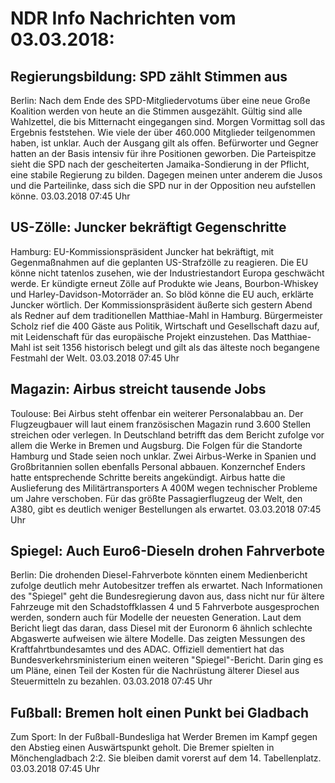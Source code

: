 # NDR Info Nachrichten vom 03.03.2018:


## Regierungsbildung: SPD zählt Stimmen aus
Berlin: Nach dem Ende des SPD-Mitgliedervotums über eine neue Große Koalition werden von heute an die Stimmen ausgezählt. Gültig sind alle Wahlzettel, die bis Mitternacht eingegangen sind. Morgen Vormittag soll das Ergebnis feststehen. Wie viele der über 460.000 Mitglieder teilgenommen haben, ist unklar. Auch der Ausgang gilt als offen. Befürworter und Gegner hatten an der Basis intensiv für ihre Positionen geworben. Die Parteispitze sieht die SPD nach der gescheiterten Jamaika-Sondierung in der Pflicht, eine stabile Regierung zu bilden. Dagegen meinen unter anderem die Jusos und die Parteilinke, dass sich die SPD nur in der Opposition neu aufstellen könne. 03.03.2018 07:45 Uhr 

## US-Zölle: Juncker bekräftigt Gegenschritte
Hamburg:	EU-Kommissionspräsident Juncker hat bekräftigt, mit Gegenmaßnahmen auf die geplanten US-Strafzölle zu reagieren. Die EU könne nicht tatenlos zusehen, wie der Industriestandort Europa geschwächt werde. Er kündigte erneut Zölle auf Produkte wie Jeans, Bourbon-Whiskey und Harley-Davidson-Motorräder an. So blöd könne die EU auch, erklärte Juncker wörtlich. Der Kommissionspräsident äußerte sich gestern Abend als Redner auf dem traditionellen Matthiae-Mahl in Hamburg. Bürgermeister Scholz rief die 400 Gäste aus Politik, Wirtschaft und Gesellschaft dazu auf, mit Leidenschaft für das europäische Projekt einzustehen. Das Matthiae-Mahl ist seit 1356 historisch belegt und gilt als das älteste noch begangene Festmahl der Welt. 03.03.2018 07:45 Uhr 

## Magazin: Airbus streicht tausende Jobs
Toulouse: Bei Airbus steht offenbar ein weiterer Personalabbau an. Der Flugzeugbauer will laut einem französischen Magazin rund 3.600 Stellen streichen oder verlegen. In Deutschland betrifft das dem Bericht zufolge vor allem die Werke in Bremen und Augsburg. Die Folgen für die Standorte Hamburg und Stade seien noch unklar. Zwei Airbus-Werke in Spanien und Großbritannien sollen ebenfalls Personal abbauen. Konzernchef Enders hatte entsprechende Schritte bereits angekündigt. Airbus hatte die Auslieferung des Militärtransporters A 400M wegen technischer Probleme um Jahre verschoben. Für das größte Passagierflugzeug der Welt, den A380, gibt es deutlich weniger Bestellungen als erwartet. 03.03.2018 07:45 Uhr 

## Spiegel: Auch Euro6-Dieseln drohen Fahrverbote
Berlin: Die drohenden Diesel-Fahrverbote könnten einem Medienbericht zufolge deutlich mehr Autobesitzer treffen als erwartet. Nach Informationen des "Spiegel" geht die Bundesregierung davon aus, dass nicht nur für ältere Fahrzeuge mit den Schadstoffklassen 4 und 5 Fahrverbote ausgesprochen werden, sondern auch für Modelle der neuesten Generation. Laut dem Bericht liegt das daran, dass Diesel mit der Euronorm 6 ähnlich schlechte Abgaswerte aufweisen wie ältere Modelle. Das zeigten Messungen des Kraftfahrtbundesamtes und des ADAC. Offiziell dementiert hat das Bundesverkehrsministerium einen weiteren "Spiegel"-Bericht. Darin ging es um Pläne, einen Teil der Kosten für die Nachrüstung älterer Diesel aus Steuermitteln zu bezahlen. 03.03.2018 07:45 Uhr 

## Fußball: Bremen holt einen Punkt bei Gladbach
Zum Sport: In der Fußball-Bundesliga hat Werder Bremen im Kampf gegen den Abstieg einen Auswärtspunkt geholt. Die Bremer spielten in Mönchengladbach 2:2. Sie bleiben damit vorerst auf dem 14. Tabellenplatz. 03.03.2018 07:45 Uhr 
